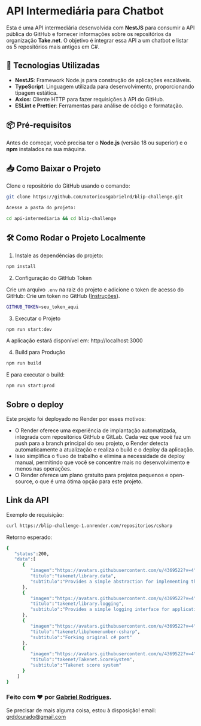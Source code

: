 # API Intermediária para Chatbot

Esta é uma API intermediária desenvolvida com **NestJS** para consumir a API pública do GitHub e fornecer informações sobre os repositórios da organização **Take.net**. O objetivo é integrar essa API a um chatbot e listar os 5 repositórios mais antigos em C#.

## 🚀 Tecnologias Utilizadas

- **NestJS**: Framework Node.js para construção de aplicações escaláveis.
- **TypeScript**: Linguagem utilizada para desenvolvimento, proporcionando tipagem estática.
- **Axios**: Cliente HTTP para fazer requisições à API do GitHub.
- **ESLint e Prettier**: Ferramentas para análise de código e formatação.

## 📦 Pré-requisitos

Antes de começar, você precisa ter o **Node.js** (versão 18 ou superior) e o **npm** instalados na sua máquina.

## 📥 Como Baixar o Projeto

Clone o repositório do GitHub usando o comando:

```bash
git clone https://github.com/notoriousgabrielrd/blip-challenge.git

Acesse a pasta do projeto:

cd api-intermediaria && cd blip-challenge
``` 
## 🛠️ Como Rodar o Projeto Localmente
1. Instale as dependências do projeto:

```bash
npm install
```
2. Configuração do GitHub Token

Crie um arquivo `.env` na raiz do projeto e adicione o token de acesso do GitHub:
Crie um token no GitHub ([Instruções](https://github.com/settings/tokens)).
```bash
GITHUB_TOKEN=seu_token_aqui
```
3. Executar o Projeto

```bash
npm run start:dev
```
A aplicação estará disponível em: http://localhost:3000

4. Build para Produção

```bash
npm run build
```
E para executar o build:

```bash
npm run start:prod
```

## Sobre o deploy

Este projeto foi deployado no Render por esses motivos:

- O Render oferece uma experiência de implantação automatizada, integrada com repositórios GitHub e GitLab. Cada vez que você faz um push para a branch principal do seu projeto, o Render detecta automaticamente a atualização e realiza o build e o deploy da aplicação.
- Isso simplifica o fluxo de trabalho e elimina a necessidade de deploy manual, permitindo que você se concentre mais no desenvolvimento e menos nas operações.
- O Render oferece um plano gratuito para projetos pequenos e open-source, o que é uma ótima opção para este projeto.

## Link da API

Exemplo de requisição:
```bash
curl https://blip-challenge-1.onrender.com/repositorios/csharp
```

Retorno esperado:
```bash
{
   "status":200,
   "data":[
      {
         "imagem":"https://avatars.githubusercontent.com/u/4369522?v=4",
         "titulo":"takenet/library.data",
         "subtitulo":"Provides a simple abstraction for implementing the repository and unit of work patterns for data-enabled applications"
      },
      {
         "imagem":"https://avatars.githubusercontent.com/u/4369522?v=4",
         "titulo":"takenet/library.logging",
         "subtitulo":"Provides a simple logging interface for applications and some basic implementations of this interface"
      },
      {
         "imagem":"https://avatars.githubusercontent.com/u/4369522?v=4",
         "titulo":"takenet/libphonenumber-csharp",
         "subtitulo":"Forking original c# port"
      },
      {
         "imagem":"https://avatars.githubusercontent.com/u/4369522?v=4",
         "titulo":"takenet/Takenet.ScoreSystem",
         "subtitulo":"Takenet score system"
      }
    ]
}
```


### Feito com ❤️ por [Gabriel Rodrigues](https://github.com/notoriousgabrielrd).

Se precisar de mais alguma coisa, estou à disposição!
email: grddourado@gmail.com
